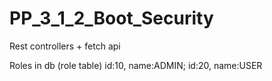# PP_3_1_2_Boot_Security
Rest controllers + fetch api

Roles in db (role table)
id:10, name:ADMIN; 
id:20, name:USER
